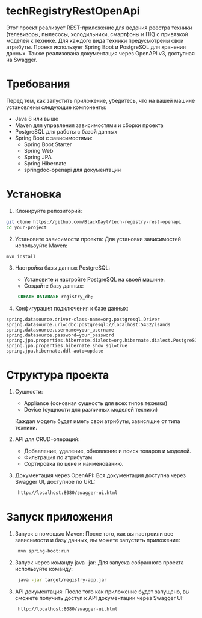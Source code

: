 # techRegistryRestOpenApi
Этот проект реализует REST-приложение для ведения реестра техники (телевизоры, пылесосы, холодильники, смартфоны и ПК) с привязкой моделей к технике. Для каждого вида техники предусмотрены свои атрибуты. Проект использует Spring Boot и PostgreSQL для хранения данных. Также реализована документация через OpenAPI v3, доступная на Swagger.

# Требования
Перед тем, как запустить приложение, убедитесь, что на вашей машине установлены следующие компоненты:
* Java 8 или выше
* Maven для управления зависимостями и сборки проекта
* PostgreSQL для работы с базой данных
* Spring Boot с зависимостями:
  * Spring Boot Starter
  * Spring Web
  * Spring JPA
  * Spring Hibernate
  * springdoc-openapi для документации

# Установка
1. Клонируйте репозиторий:
```bash
git clone https://github.com/BlackDayt/tech-registry-rest-openapi
cd your-project
```

2. Установите зависимости проекта:
Для установки зависимостей используйте Maven:
```bash
mvn install
```

3. Настройка базы данных PostgreSQL:
   * Установите и настройте PostgreSQL на своей машине.
   * Создайте базу данных:
   ```sql
    CREATE DATABASE registry_db;
   ```
   
4. Конфигурация подключения к базе данных:
  ```properties
  spring.datasource.driver-class-name=org.postgresql.Driver
  spring.datasource.url=jdbc:postgresql://localhost:5432/isands
  spring.datasource.username=your_username
  spring.datasource.password=your_password
  spring.jpa.properties.hibernate.dialect=org.hibernate.dialect.PostgreSQLDialect
  spring.jpa.properties.hibernate.show_sql=true
  spring.jpa.hibernate.ddl-auto=update
  ```
# Структура проекта
1. Сущности:
   * Appliance (основная сущность для всех типов техники)
   * Device (сущности для различных моделей техники)
   
   Каждая модель будет иметь свои атрибуты, зависящие от типа техники.
2. API для CRUD-операций:
   * Добавление, удаление, обновление и поиск товаров и моделей.
   * Фильтрация по атрибутам.
   * Сортировка по цене и наименованию.

3. Документация через OpenAPI:
   Вся документация доступна через Swagger UI, доступное по URL:
   ```bash
    http://localhost:8080/swagger-ui.html
   ```

# Запуск приложения
1. Запуск с помощью Maven:
   После того, как вы настроили все зависимости и базу данных, вы можете запустить приложение:
   ```bash
    mvn spring-boot:run
   ```
2. Запуск через команду java -jar:
   Для запуска собранного проекта используйте команду:
   ```bash
    java -jar target/registry-app.jar
   ```
3. API документация:
   После того как приложение будет запущено, вы сможете получить доступ к API документации через Swagger UI:
   ```bash
    http://localhost:8080/swagger-ui.html
   ```
